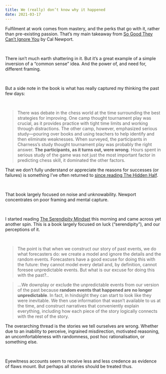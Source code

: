 ```yaml
---
title: We (really) don’t know why it happened
date: 2021-03-17
---
```


<p>Fulfilment at work comes from mastery, and the perks that go with it, rather than pre-existing passion. That’s my main takeaway from <a href="https://www.worldcat.org/title/so-good-they-cant-ignore-you-why-skills-trump-passion-in-the-quest-for-work-you-love/oclc/1120678544&amp;referer=brief_results">So Good They Can’t Ignore You</a> by Cal Newport.</p><br><p>There isn’t much earth shattering in it. But it’s a great example of a simple inversion of a “common sense” idea. And the power of, and need for, different framing.</p><br><p>But a side note in the book is what has really captured my thinking the past few days:</p><br><blockquote>There was debate in the chess world at the time surrounding the best strategies for improving. One camp thought tournament play was crucial, as it provides practice with tight time limits and working through distractions. The other camp, however, emphasized serious study—pouring over books and using teachers to help identify and then eliminate weaknesses. When surveyed, the participants in Charness’s study thought tournament play was probably the right answer. <strong>The participants, as it turns out, were wrong</strong>. Hours spent in serious study of the game was not just the most important factor in predicting chess skill, it dominated the other factors.</blockquote><p>That we don’t fully understand or appreciate the reasons for successes (or failures) is something I’ve often returned to <a href="https://joshnicholas.com/a-plea-for-more-humility-about-what-we-know/">since reading The Hidden Half</a>.</p><br><p>That book largely focused on noise and unknowability. Newport concentrates on poor framing and mental capture.</p><br><p>I started reading <a href="https://www.worldcat.org/title/serendipity-mindset-the-art-and-science-of-creating-good-lu/oclc/1199009413&amp;referer=brief_results">The Serendipity Mindset</a> this morning and came across yet another spin. This is a book largely focused on luck (“serendipity”), and our perceptions of it.</p><br><blockquote>The point is that when we construct our story of past events, we do what forecasters do: we create a model and ignore the details and the random events. Forecasters have a good excuse for doing this with the future: they cannot model every detail and, by definition, cannot foresee unpredictable events. But what is our excuse for doing this with the past?..</blockquote><blockquote>...We downplay or exclude the unpredictable events from our version of the past because <strong>random events that happened are no longer unpredictable</strong>. In fact, in hindsight they can start to look like they were inevitable. We then use information that wasn’t available to us at the time, and construct narratives that conveniently explain everything, including how each piece of the story logically connects with the rest of the story.</blockquote><p>The overarching thread is the stories we tell ourselves are wrong. Whether due to an inability to perceive, ingrained misdirection, motivated reasoning, an uncomfortableness with randomness, post hoc rationalisation, or something else.</p><br><p>Eyewitness accounts seem to receive less and less credence as evidence of flaws mount. But perhaps all stories should be treated thus.</p><br>